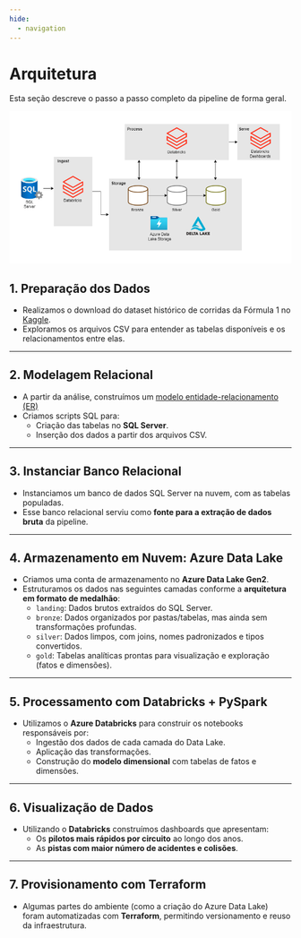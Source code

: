 ```yaml
---
hide:
  - navigation
---
```


# Arquitetura

Esta seção descreve o passo a passo completo da pipeline de forma geral.

![Arquitetura do Projeto](images/arquitetura.png)


## 1. Preparação dos Dados

- Realizamos o download do dataset histórico de corridas da Fórmula 1 no [Kaggle](https://www.kaggle.com/datasets/rohanrao/formula-1-world-championship-1950-2020).
- Exploramos os arquivos CSV para entender as tabelas disponíveis e os relacionamentos entre elas.

---

## 2. Modelagem Relacional

- A partir da análise, construímos um [modelo entidade-relacionamento (ER)](modelo-ER.md)
- Criamos scripts SQL para:
  - Criação das tabelas no **SQL Server**.
  - Inserção dos dados a partir dos arquivos CSV.

---

## 3. Instanciar Banco Relacional

- Instanciamos um banco de dados SQL Server na nuvem, com as tabelas populadas.
- Esse banco relacional serviu como **fonte para a extração de dados bruta** da pipeline.

---

## 4. Armazenamento em Nuvem: Azure Data Lake

- Criamos uma conta de armazenamento no **Azure Data Lake Gen2**.
- Estruturamos os dados nas seguintes camadas conforme a **arquitetura em formato de medalhão**:
  - `landing`: Dados brutos extraídos do SQL Server.
  - `bronze`: Dados organizados por pastas/tabelas, mas ainda sem transformações profundas.
  - `silver`: Dados limpos, com joins, nomes padronizados e tipos convertidos.
  - `gold`: Tabelas analíticas prontas para visualização e exploração (fatos e dimensões).

---

## 5. Processamento com Databricks + PySpark

- Utilizamos o **Azure Databricks** para construir os notebooks responsáveis por:
  - Ingestão dos dados de cada camada do Data Lake.
  - Aplicação das transformações.
  - Construção do **modelo dimensional** com tabelas de fatos e dimensões.

---

## 6. Visualização de Dados

- Utilizando o **Databricks**  construímos dashboards que apresentam:
  - Os **pilotos mais rápidos por circuito** ao longo dos anos.
  - As **pistas com maior número de acidentes e colisões**.

---

## 7. Provisionamento com Terraform 

- Algumas partes do ambiente (como a criação do Azure Data Lake) foram automatizadas com **Terraform**, permitindo versionamento e reuso da infraestrutura.
